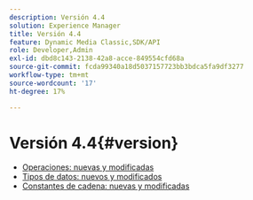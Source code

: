 ```yaml
---
description: Versión 4.4
solution: Experience Manager
title: Versión 4.4
feature: Dynamic Media Classic,SDK/API
role: Developer,Admin
exl-id: dbd8c143-2138-42a8-acce-849554cfd68a
source-git-commit: fcda99340a18d5037157723bb3bdca5fa9df3277
workflow-type: tm+mt
source-wordcount: '17'
ht-degree: 17%

---
```


# Versión 4.4{#version}

* [Operaciones: nuevas y modificadas](r-4-4-operations.md)
* [Tipos de datos: nuevos y modificados](r-4-4-types.md)
* [Constantes de cadena: nuevas y modificadas](r-4-4-string-constants.md)
